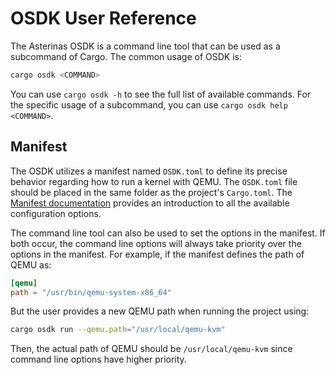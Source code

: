 # OSDK User Reference

The Asterinas OSDK is a command line tool that can be used
as a subcommand of Cargo.
The common usage of OSDK is:

```bash
cargo osdk <COMMAND>
```

You can use `cargo osdk -h`
to see the full list of available commands.
For the specific usage of a subcommand,
you can use `cargo osdk help <COMMAND>`.

## Manifest

The OSDK utilizes a manifest named `OSDK.toml`
to define its precise behavior regarding
how to run a kernel with QEMU.
The `OSDK.toml` file should be placed
in the same folder as the project's `Cargo.toml`.
The [Manifest documentation](manifest.md)
provides an introduction
to all the available configuration options.

The command line tool can also be used
to set the options in the manifest.
If both occur, the command line options
will always take priority over the options in the manifest.
For example, if the manifest defines the path of QEMU as:

```toml
[qemu]
path = "/usr/bin/qemu-system-x86_64"
```

But the user provides a new QEMU path
when running the project using:

```bash
cargo osdk run --qemu.path="/usr/local/qemu-kvm"
```

Then, the actual path of QEMU should be `/usr/local/qemu-kvm`
since command line options have higher priority.
